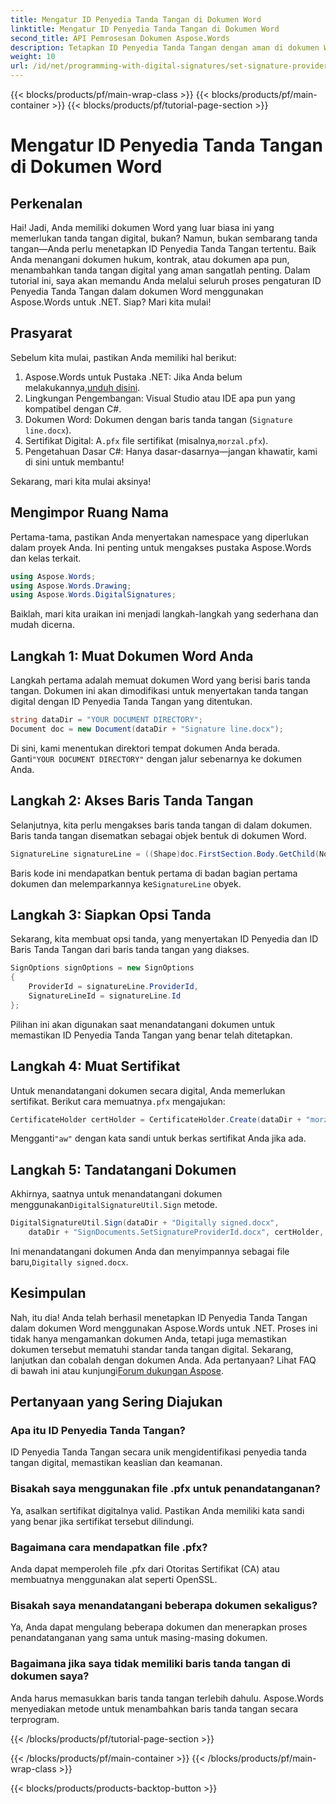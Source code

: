 ```yaml
---
title: Mengatur ID Penyedia Tanda Tangan di Dokumen Word
linktitle: Mengatur ID Penyedia Tanda Tangan di Dokumen Word
second_title: API Pemrosesan Dokumen Aspose.Words
description: Tetapkan ID Penyedia Tanda Tangan dengan aman di dokumen Word menggunakan Aspose.Words untuk .NET. Ikuti panduan terperinci kami yang terdiri dari 2000 kata untuk menandatangani dokumen Anda secara digital.
weight: 10
url: /id/net/programming-with-digital-signatures/set-signature-provider-id/
---
```


{{< blocks/products/pf/main-wrap-class >}}
{{< blocks/products/pf/main-container >}}
{{< blocks/products/pf/tutorial-page-section >}}

# Mengatur ID Penyedia Tanda Tangan di Dokumen Word

## Perkenalan

Hai! Jadi, Anda memiliki dokumen Word yang luar biasa ini yang memerlukan tanda tangan digital, bukan? Namun, bukan sembarang tanda tangan—Anda perlu menetapkan ID Penyedia Tanda Tangan tertentu. Baik Anda menangani dokumen hukum, kontrak, atau dokumen apa pun, menambahkan tanda tangan digital yang aman sangatlah penting. Dalam tutorial ini, saya akan memandu Anda melalui seluruh proses pengaturan ID Penyedia Tanda Tangan dalam dokumen Word menggunakan Aspose.Words untuk .NET. Siap? Mari kita mulai!

## Prasyarat

Sebelum kita mulai, pastikan Anda memiliki hal berikut:

1. Aspose.Words untuk Pustaka .NET: Jika Anda belum melakukannya,[unduh disini](https://releases.aspose.com/words/net/).
2. Lingkungan Pengembangan: Visual Studio atau IDE apa pun yang kompatibel dengan C#.
3. Dokumen Word: Dokumen dengan baris tanda tangan (`Signature line.docx`).
4.  Sertifikat Digital: A`.pfx` file sertifikat (misalnya,`morzal.pfx`).
5. Pengetahuan Dasar C#: Hanya dasar-dasarnya—jangan khawatir, kami di sini untuk membantu!

Sekarang, mari kita mulai aksinya!

## Mengimpor Ruang Nama

Pertama-tama, pastikan Anda menyertakan namespace yang diperlukan dalam proyek Anda. Ini penting untuk mengakses pustaka Aspose.Words dan kelas terkait.

```csharp
using Aspose.Words;
using Aspose.Words.Drawing;
using Aspose.Words.DigitalSignatures;
```

Baiklah, mari kita uraikan ini menjadi langkah-langkah yang sederhana dan mudah dicerna.

## Langkah 1: Muat Dokumen Word Anda

Langkah pertama adalah memuat dokumen Word yang berisi baris tanda tangan. Dokumen ini akan dimodifikasi untuk menyertakan tanda tangan digital dengan ID Penyedia Tanda Tangan yang ditentukan.

```csharp
string dataDir = "YOUR DOCUMENT DIRECTORY";
Document doc = new Document(dataDir + "Signature line.docx");
```

 Di sini, kami menentukan direktori tempat dokumen Anda berada. Ganti`"YOUR DOCUMENT DIRECTORY"` dengan jalur sebenarnya ke dokumen Anda.

## Langkah 2: Akses Baris Tanda Tangan

Selanjutnya, kita perlu mengakses baris tanda tangan di dalam dokumen. Baris tanda tangan disematkan sebagai objek bentuk di dokumen Word.

```csharp
SignatureLine signatureLine = ((Shape)doc.FirstSection.Body.GetChild(NodeType.Shape, 0, true)).SignatureLine;
```

 Baris kode ini mendapatkan bentuk pertama di badan bagian pertama dokumen dan melemparkannya ke`SignatureLine` obyek.

## Langkah 3: Siapkan Opsi Tanda

Sekarang, kita membuat opsi tanda, yang menyertakan ID Penyedia dan ID Baris Tanda Tangan dari baris tanda tangan yang diakses.

```csharp
SignOptions signOptions = new SignOptions
{
    ProviderId = signatureLine.ProviderId,
    SignatureLineId = signatureLine.Id
};
```

Pilihan ini akan digunakan saat menandatangani dokumen untuk memastikan ID Penyedia Tanda Tangan yang benar telah ditetapkan.

## Langkah 4: Muat Sertifikat

 Untuk menandatangani dokumen secara digital, Anda memerlukan sertifikat. Berikut cara memuatnya`.pfx` mengajukan:

```csharp
CertificateHolder certHolder = CertificateHolder.Create(dataDir + "morzal.pfx", "aw");
```

 Mengganti`"aw"` dengan kata sandi untuk berkas sertifikat Anda jika ada.

## Langkah 5: Tandatangani Dokumen

 Akhirnya, saatnya untuk menandatangani dokumen menggunakan`DigitalSignatureUtil.Sign` metode.

```csharp
DigitalSignatureUtil.Sign(dataDir + "Digitally signed.docx",
    dataDir + "SignDocuments.SetSignatureProviderId.docx", certHolder, signOptions);
```

 Ini menandatangani dokumen Anda dan menyimpannya sebagai file baru,`Digitally signed.docx`.

## Kesimpulan

Nah, itu dia! Anda telah berhasil menetapkan ID Penyedia Tanda Tangan dalam dokumen Word menggunakan Aspose.Words untuk .NET. Proses ini tidak hanya mengamankan dokumen Anda, tetapi juga memastikan dokumen tersebut mematuhi standar tanda tangan digital. Sekarang, lanjutkan dan cobalah dengan dokumen Anda. Ada pertanyaan? Lihat FAQ di bawah ini atau kunjungi[Forum dukungan Aspose](https://forum.aspose.com/c/words/8).

## Pertanyaan yang Sering Diajukan

### Apa itu ID Penyedia Tanda Tangan?

ID Penyedia Tanda Tangan secara unik mengidentifikasi penyedia tanda tangan digital, memastikan keaslian dan keamanan.

### Bisakah saya menggunakan file .pfx untuk penandatanganan?

Ya, asalkan sertifikat digitalnya valid. Pastikan Anda memiliki kata sandi yang benar jika sertifikat tersebut dilindungi.

### Bagaimana cara mendapatkan file .pfx?

Anda dapat memperoleh file .pfx dari Otoritas Sertifikat (CA) atau membuatnya menggunakan alat seperti OpenSSL.

### Bisakah saya menandatangani beberapa dokumen sekaligus?

Ya, Anda dapat mengulang beberapa dokumen dan menerapkan proses penandatanganan yang sama untuk masing-masing dokumen.

### Bagaimana jika saya tidak memiliki baris tanda tangan di dokumen saya?

Anda harus memasukkan baris tanda tangan terlebih dahulu. Aspose.Words menyediakan metode untuk menambahkan baris tanda tangan secara terprogram.

{{< /blocks/products/pf/tutorial-page-section >}}

{{< /blocks/products/pf/main-container >}}
{{< /blocks/products/pf/main-wrap-class >}}

{{< blocks/products/products-backtop-button >}}
